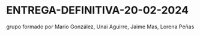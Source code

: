 # ENTREGA-DEFINITIVA-20-02-2024
grupo formado por Mario González, Unai Aguirre, Jaime Mas, Lorena Peñas
